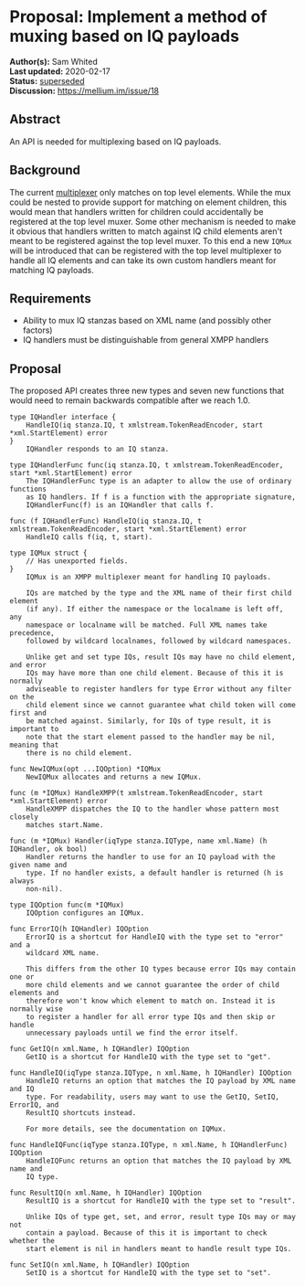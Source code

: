 # Proposal: Implement a method of muxing based on IQ payloads

**Author(s):** Sam Whited  
**Last updated:** 2020-02-17  
**Status:** [superseded]  
**Discussion:** https://mellium.im/issue/18

[superseded]: https://mellium.im/design/25_stanzamux

## Abstract

An API is needed for multiplexing based on IQ payloads.


## Background

The current [multiplexer] only matches on top level elements. While the mux
could be nested to provide support for matching on element children, this would
mean that handlers written for children could accidentally be registered at the
top level muxer. Some other mechanism is needed to make it obvious that handlers
written to match against IQ child elements aren't meant to be registered against
the top level muxer.
To this end a new `IQMux` will be introduced that can be registered with the top
level multiplexer to handle all IQ elements and can take its own custom handlers
meant for matching IQ payloads.

[multiplexer]: https://pkg.go.dev/mellium.im/xmpp/mux#ServeMux


## Requirements

 - Ability to mux IQ stanzas based on XML name (and possibly other factors)
 - IQ handlers must be distinguishable from general XMPP handlers


## Proposal

The proposed API creates three new types and seven new functions that would need
to remain backwards compatible after we reach 1.0.

    type IQHandler interface {
    	HandleIQ(iq stanza.IQ, t xmlstream.TokenReadEncoder, start *xml.StartElement) error
    }
        IQHandler responds to an IQ stanza.

    type IQHandlerFunc func(iq stanza.IQ, t xmlstream.TokenReadEncoder, start *xml.StartElement) error
        The IQHandlerFunc type is an adapter to allow the use of ordinary functions
        as IQ handlers. If f is a function with the appropriate signature,
        IQHandlerFunc(f) is an IQHandler that calls f.

    func (f IQHandlerFunc) HandleIQ(iq stanza.IQ, t xmlstream.TokenReadEncoder, start *xml.StartElement) error
        HandleIQ calls f(iq, t, start).

    type IQMux struct {
    	// Has unexported fields.
    }
        IQMux is an XMPP multiplexer meant for handling IQ payloads.

        IQs are matched by the type and the XML name of their first child element
        (if any). If either the namespace or the localname is left off, any
        namespace or localname will be matched. Full XML names take precedence,
        followed by wildcard localnames, followed by wildcard namespaces.

        Unlike get and set type IQs, result IQs may have no child element, and error
        IQs may have more than one child element. Because of this it is normally
        adviseable to register handlers for type Error without any filter on the
        child element since we cannot guarantee what child token will come first and
        be matched against. Similarly, for IQs of type result, it is important to
        note that the start element passed to the handler may be nil, meaning that
        there is no child element.

    func NewIQMux(opt ...IQOption) *IQMux
        NewIQMux allocates and returns a new IQMux.

    func (m *IQMux) HandleXMPP(t xmlstream.TokenReadEncoder, start *xml.StartElement) error
        HandleXMPP dispatches the IQ to the handler whose pattern most closely
        matches start.Name.

    func (m *IQMux) Handler(iqType stanza.IQType, name xml.Name) (h IQHandler, ok bool)
        Handler returns the handler to use for an IQ payload with the given name and
        type. If no handler exists, a default handler is returned (h is always
        non-nil).

    type IQOption func(m *IQMux)
        IQOption configures an IQMux.

    func ErrorIQ(h IQHandler) IQOption
        ErrorIQ is a shortcut for HandleIQ with the type set to "error" and a
        wildcard XML name.

        This differs from the other IQ types because error IQs may contain one or
        more child elements and we cannot guarantee the order of child elements and
        therefore won't know which element to match on. Instead it is normally wise
        to register a handler for all error type IQs and then skip or handle
        unnecessary payloads until we find the error itself.

    func GetIQ(n xml.Name, h IQHandler) IQOption
        GetIQ is a shortcut for HandleIQ with the type set to "get".

    func HandleIQ(iqType stanza.IQType, n xml.Name, h IQHandler) IQOption
        HandleIQ returns an option that matches the IQ payload by XML name and IQ
        type. For readability, users may want to use the GetIQ, SetIQ, ErrorIQ, and
        ResultIQ shortcuts instead.

        For more details, see the documentation on IQMux.

    func HandleIQFunc(iqType stanza.IQType, n xml.Name, h IQHandlerFunc) IQOption
        HandleIQFunc returns an option that matches the IQ payload by XML name and
        IQ type.

    func ResultIQ(n xml.Name, h IQHandler) IQOption
        ResultIQ is a shortcut for HandleIQ with the type set to "result".

        Unlike IQs of type get, set, and error, result type IQs may or may not
        contain a payload. Because of this it is important to check whether the
        start element is nil in handlers meant to handle result type IQs.

    func SetIQ(n xml.Name, h IQHandler) IQOption
        SetIQ is a shortcut for HandleIQ with the type set to "set".
